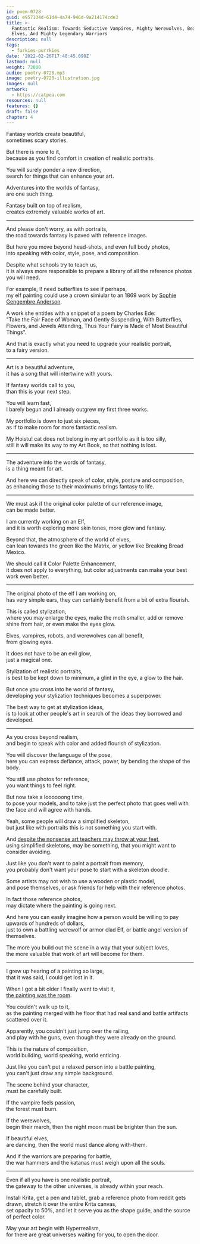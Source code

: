 ```yaml
---
id: poem-0728
guid: e957134d-61d4-4a74-946d-9a214174cde3
title: >-
  Fantastic Realism: Towards Seductive Vampires, Mighty Werewolves, Beautiful
  Elves, And Mighty Legendary Warriors
description: null
tags:
  - furkies-purrkies
date: '2022-02-26T17:48:45.090Z'
lastmod: null
weight: 72800
audio: poetry-0728.mp3
image: poetry-0728-illustration.jpg
images: null
artwork:
  - https://catpea.com
resources: null
features: {}
draft: false
chapter: 4
---
```


Fantasy worlds create beautiful,\
sometimes scary stories.

But there is more to it,\
because as you find comfort in creation of realistic portraits.

You will surely ponder a new direction,\
search for things that can enhance your art.

Adventures into the worlds of fantasy,\
are one such thing.

Fantasy built on top of realism,\
creates extremely valuable works of art.

---

And please don't worry, as with portraits,\
the road towards fantasy is paved with reference images.

But here you move beyond head-shots, and even full body photos,\
into speaking with color, style, pose, and composition.

Despite what schools try to teach us,\
it is always more responsible to prepare a library of all the reference photos you will need.

For example, I! need butterflies to see if perhaps,\
my elf painting could use a crown simiular to an 1869 work by [Sophie Gengembre Anderson](https://en.wikipedia.org/wiki/Sophie_Gengembre_Anderson).

A work she entitles with a snippet of a poem by Charles Ede:\
"Take the Fair Face of Woman, and Gently Suspending, With Butterflies, Flowers, and Jewels Attending, Thus Your Fairy is Made of Most Beautiful Things".

And that is exactly what you need to upgrade your realistic portrait,\
to a fairy version.

---

Art is a beautiful adventure,\
it has a song that will intertwine with yours.

If fantasy worlds call to you,\
than this is your next step.

You will learn fast,\
I barely begun and I already outgrew my first three works.

My portfolio is down to just six pieces,\
as if to make room for more fantastic realism.

My Hoistu! cat does not belong in my art portfolio as it is too silly,\
still it will make its way to my Art Book, so that nothing is lost.

---

The adventure into the words of fantasy,\
is a thing meant for art.

And here we can directly speak of color, style, posture and composition,\
as enhancing those to their maximums brings fantasy to life.

---

We must ask if the original color palette of our reference image,\
can be made better.

I am currently working on an Elf,\
and it is worth exploring more skin tones, more glow and fantasy.

Beyond that, the atmosphere of the world of elves,\
can lean towards the green like the Matrix, or yellow like Breaking Bread Mexico.

We should call it Color Palette Enhancement,\
it does not apply to everything, but color adjustments can make your best work even better.

---

The original photo of the elf I am working on,\
has very simple ears, they can certainly benefit from a bit of extra flourish.

This is called stylization,\
where you may enlarge the eyes, make the moth smaller, add or remove shine from hair, or even make the eyes glow.

Elves, vampires, robots, and werewolves can all benefit,\
from glowing eyes.

It does not have to be an evil glow,\
just a magical one.

Stylization of realistic portraits,\
is best to be kept down to minimum, a glint in the eye, a glow to the hair.

But once you cross into he world of fantasy,\
developing your stylization techniques becomes a superpower.

The best way to get at stylization ideas,\
is to look at other people's art in search of the ideas they borrowed and developed.

---

As you cross beyond realism,\
and begin to speak with color and added flourish of stylization.

You will discover the language of the pose,\
here you can express defiance, attack, power, by bending the shape of the body.

You still use photos for reference,\
you want things to feel right.

But now take a loooooong time,\
to pose your models, and to take just the perfect photo that goes well with the face and will agree with hands.

Yeah, some people will draw a simplified skeleton,\
but just like with portraits this is not something you start with.

And [despite the nonsense art teachers may throw at your feet](https://www.youtube.com/watch?v=DzSnvxejenY),\
using simplified skeletons, may be something, that you might want to consider avoiding.

Just like you don't want to paint a portrait from memory,\
you probably don't want your pose to start with a skeleton doodle.

Some artists may not wish to use a wooden or plastic model,\
and pose themselves, or ask friends for help with their reference photos.

In fact those reference photos,\
may dictate where the painting is going next.

And here you can easily imagine how a person would be willing to pay upwards of hundreds of dollars,\
just to own a battling werewolf or armor clad Elf, or battle angel version of themselves.

The more you build out the scene in a way that your subject loves,\
the more valuable that work of art will become for them.

---

I grew up hearing of a painting so large,\
that it was said, I could get lost in it.

When I got a bit older I finally went to visit it,\
[the painting was the room](https://www.youtube.com/watch?v=B2uetRVK_Tk).

You couldn't walk up to it,\
as the painting merged with he floor that had real sand and battle artifacts scattered over it.

Apparently, you couldn't just jump over the railing,\
and play with he guns, even though they were already on the ground.

This is the nature of composition,\
world building, world speaking, world enticing.

Just like you can't put a relaxed person into a battle painting,\
you can't just draw any simple background.

The scene behind your character,\
must be carefully built.

If the vampire feels passion,\
the forest must burn.

If the werewolves,\
begin their march, then the night moon must be brighter than the sun.

If beautiful elves,\
are dancing, then the world must dance along with-them.

And if the warriors are preparing for battle,\
the war hammers and the katanas must weigh upon all the souls.

---

Even if all you have is one realistic portrait,\
the gateway to the other universes, is already within your reach.

Install Krita, get a pen and tablet, grab a reference photo from reddit gets drawn, stretch it over the entire Krita canvas,\
set opacity to 50%, and let it serve you as the shape guide, and the source of perfect color.

May your art begin with Hyperrealism,\
for there are great universes waiting for you, to open the door.
